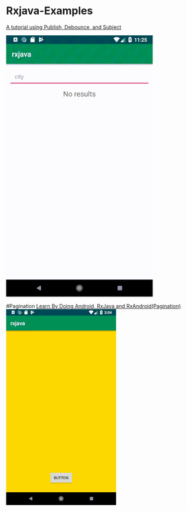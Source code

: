 # Rxjava-Examples
[A tutorial using Publish, Debounce, and Subject](https://medium.com/@shivamdhuria/learn-by-doing-android-diving-into-rxjava-rxandroid-publishsubject-map-function-and-debounce-15022befb21c)

![demo](demoSearch.gif)


#Pagination
[Learn By Doing Android, RxJava and RxAndroid(Pagination)](https://medium.com/@shivamdhuria/learn-by-doing-android-rxjava-and-rxandroid-pagination-6557aa6bbab8)
![demo](demo.gif)
